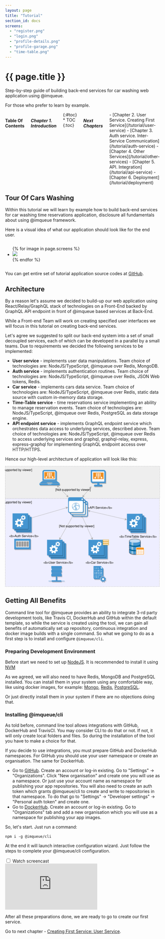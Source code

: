```yaml
---
layout: page
title: "Tutorial"
section_id: docs
screens:
  - "register.png"
  - "login.png"
  - "profile-details.png"
  - "profile-garage.png"
  - "time-table.png"
---
```


<div class="content">
    <div class="special-title centered-text">
        <i class="icon-book goldenrod-text"></i>
        <h1>{{ page.title }}</h1>
        <p>
            Step-by-step guide of building back-end services for car washing
            web application using @imqueue.
        </p>
        <p>
         For those who prefer to learn by example.
        </p>
        <p class="shortline"></p>
        <div class="spacing"></div>
    </div>
</div>
<div class="large-3 columns right panel radius toc" markdown="1">
<h4>Table Of Contents</h4>
<h5>Chapter 1. Introduction</h5>
{:#toc}
* TOC
{:toc}

<h5>Next Chapters</h5>
<div markdown="1">
 - [Chapter 2. User Service. Creating First Service](/tutorial/user-service)
 - [Chapter 3. Auth service. Inter-Service Communication](/tutorial/auth-service)
 - [Chapter 4. Other Services](/tutorial/other-services)
 - [Chapter 5. API. Integration](/tutorial/api-service)
 - [Chapter 6. Deployment](/tutorial/deployment)
</div>
</div>

## Tour Of Cars Washing

Within this tutorial we will learn by example how to build back-end services for
car washing time reservations application, disclosure all fundamentals about
using @imqueue framework.

Here is a visual idea of what our application should look like for the end user.

<div class="row">
<div class="large-8 columns">
    <ul data-orbit="">
        {% for image in page.screens %}
        <li>
            <img src="/images/tutorial/{{image}}">
        </li>
        {% endfor %}
    </ul>
</div>
</div>
<div class="row two spacing"></div>


You can get entire set of tutorial application source codes at
[GitHub](https://github.com/imqueue-sandbox).

## Architecture

By a reason let's assume we decided to build-up our web application using
React/Relay/GraphQL stack of technologies on a Front-End backed by
GraphQL API endpoint in front of @imqueue based services at Back-End.

While a Front-end Team will work on creating specified user interfaces we will
focus in this tutorial on creating back-end services.

Let's agree we suggested to split our back-end system into a set of small
decoupled services, each of which can be developed in a parallel by a small
teams. Due to requirements we decided the following services to be
implemented:

- **User service** - implements user data manipulations. Team choice of
  technologies are: NodeJS/TypeScript, @imqueue over Redis, MongoDB.
- **Auth service** - implements authentication routines. Team choice of
  technologies are: NodeJS/TypeScript, @imqueue over Redis, JSON Web tokens,
  Redis.
- **Car service** - implements cars data service. Team choice of technologies
  are: NodeJS/TypeScript, @imqueue over Redis, static data source with
  custom in-memory data storage.
- **Time-Table service** - time reservations service implementing an ability
  to manage reservation events. Team choice of technologies are:
  NodeJS/TypeScript, @imqueue over Redis, PostgreSQL as data storage engine.
- **API endpoint service** - implements GraphQL endpoint service which
  orchestrates data access to underlying services, described above. Team choice
  of technologies are: NodeJS/TypeScript, @imqueue over Redis to access underlying
  services and graphql, graphql-relay, express, express-graphql for implementing
  GraphQL endpoint access over HTTP/HTTPS.

Hence our high-level architecture of application will look like this:

<p style="text-align:center">
<img src="/images/tutorial/app-hla.svg" alt="App High Level Architecture" />
</p>

## Getting All Benefits

Command line tool for @imqueue provides an ability to integrate 3-rd party
development tools, like Travis CI, DockerHub and GitHub within the default
template, so while the service is created using the tool, we can gain all
benefits of automatically set up repository, continuous integration and docker
image builds with a single command. So what we going to do as a first step is
to install and configure `@imqueue/cli`.

### Preparing Development Environment

Before start we need to set up [NodeJS](https://nodejs.org/). It is
recommended to install it using [NVM](https://github.com/creationix/nvm#installation)

As we agreed, we will also need to have Redis, MongoDB and PostgreSQL
installed. You can install them in your system using any comfortable way, like
using docker images, for example:
[Mongo](https://hub.docker.com/_/mongo/),
[Redis](https://hub.docker.com/_/redis/),
[PostgreSQL](https://hub.docker.com/_/postgres/).

Or just directly install them in your system if there are no objections
doing that.

### Installing @imqueue/cli

As told before, command line tool allows integrations with GitHub, DockerHub and
TravisCI. You may consider CLI to do that or not. If not, it will only create
local folders and files. So during the installation of the tool you have to
make a choice for that.

If you decide to use integrations, you must prepare GitHub and DockerHub
namespaces. For GitHub you should use your user namespace or create an
organisation. The same for DockerHub.

- Go to [GitHub](https://github.com). Create an account or log-in existing.
  Go to "Settings" -> "Organizations". Click "New organisation" and
  create one you will use as a namespace. Or just use your account name as
  namespace for publishing your app repositories. You will also need
  to create an auth token which grants @imqueue/cli to create and write to
  repositories in that namespace. To do that go to "Settings" -> "Developer
  settings" -> "Personal auth token" and create one.
- Go to [DockerHub](https://hub.docker.com/). Create an account or log-in
  existing. Go to "Organizations" tab and add a new organisation which
  you will use as a namespace for publishing your app images.

So, let's start. Just run a command:

~~~
npm i -g @imqueue/cli
~~~

At the end it will launch interactive configuration wizard. Just follow the
steps to complete your @imqueue/cli configuration.

<div class="row movie">
    <input type="checkbox" id="install-movie">
    <label for="install-movie" class="medium-12 columns">Watch screencast</label>
    <div class="medium-12 columns embed-container">
        <iframe
            src="https://www.youtube.com/embed/4zuAmpeDHM4"
            frameborder="0"
            allow="autoplay; encrypted-media"
            allowfullscreen>
        </iframe>
    </div>
</div>

After all these preparations done, we are ready to go to create our first
service.

Go to next chapter - [Creating First Service: User Service](/tutorial/user-service).